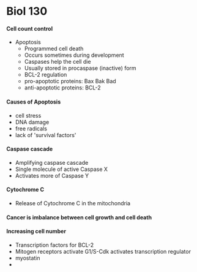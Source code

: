 # Biol 130

#### Cell count control
* Apoptosis
  * Programmed cell death
  * Occurs sometimes during development
  * Caspases help the cell die
  * Usually stored in procaspase (inactive) form
  * BCL-2 regulation
  * pro-apoptotic proteins: Bax Bak Bad
  * anti-apoptotic proteins: BCL-2

#### Causes of Apoptosis
* cell stress
* DNA damage
* free radicals
* lack of 'survival factors'

#### Caspase cascade
* Amplifying caspase cascade
* Single molecule of active Caspase X
* Activates more of Caspase Y

#### Cytochrome C
* Release of Cytochrome C in the mitochondria

#### Cancer is imbalance between cell growth and cell death

#### Increasing cell number
* Transcription factors for BCL-2
* Mitogen receptors activate G1/S-Cdk activates transcription regulator
* myostatin
* 

